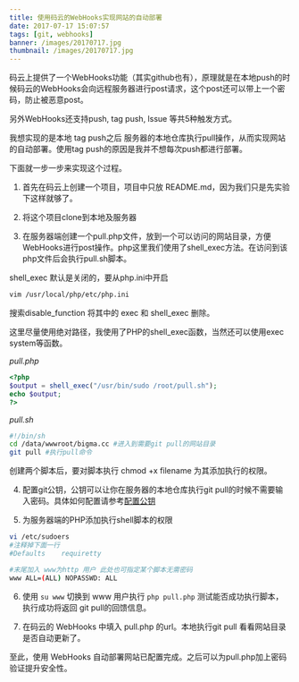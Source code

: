 ```yaml
---
title: 使用码云的WebHooks实现网站的自动部署
date: 2017-07-17 15:07:57
tags: [git, webhooks] 
banner: /images/20170717.jpg
thumbnail: /images/20170717.jpg
---
```

码云上提供了一个WebHooks功能（其实github也有），原理就是在本地push的时候码云的WebHooks会向远程服务器进行post请求，这个post还可以带上一个密码，防止被恶意post。

另外WebHooks还支持push, tag push, lssue 等共5种触发方式。

我想实现的是本地 tag push之后 服务器的本地仓库执行pull操作，从而实现网站的自动部署。使用tag push的原因是我并不想每次push都进行部署。

下面就一步一步来实现这个过程。

<!-- more -->

1. 首先在码云上创建一个项目，项目中只放 README.md，因为我们只是先实验下这样就够了。

2. 将这个项目clone到本地及服务器

3. 在服务器端创建一个pull.php文件，放到一个可以访问的网站目录，方便WebHooks进行post操作。php这里我们使用了shell_exec方法。在访问到该php文件后会执行pull.sh脚本。

shell_exec 默认是关闭的，要从php.ini中开启
```bash
vim /usr/local/php/etc/php.ini
```
搜索disable_function 将其中的 exec 和 shell_exec 删除。

这里尽量使用绝对路径，我使用了PHP的shell_exec函数，当然还可以使用exec system等函数。

*pull.php*
```php
<?php
$output = shell_exec("/usr/bin/sudo /root/pull.sh");
echo $output;
?>

```

*pull.sh*

```bash
#!/bin/sh
cd /data/wwwroot/bigma.cc #进入到需要git pull的网站目录
git pull #执行pull命令
```

创建两个脚本后，要对脚本执行 chmod +x filename  为其添加执行的权限。

4. 配置git公钥，公钥可以让你在服务器的本地仓库执行git pull的时候不需要输入密码。具体如何配置请参考[配置公钥](http://git.mydoc.io/?t=180845)

5. 为服务器端的PHP添加执行shell脚本的权限
```bash
vi /etc/sudoers
#注释掉下面一行
#Defaults    requiretty

#末尾加入 www为http 用户 此处也可指定某个脚本无需密码
www ALL=(ALL) NOPASSWD: ALL

```

6. 使用 ```su www``` 切换到 www 用户执行 ```php pull.php``` 测试能否成功执行脚本，执行成功将返回 git pull的回馈信息。

7. 在码云的 WebHooks 中填入 pull.php 的url。本地执行git pull 看看网站目录是否自动更新了。

至此，使用 WebHooks 自动部署网站已配置完成。之后可以为pull.php加上密码验证提升安全性。

